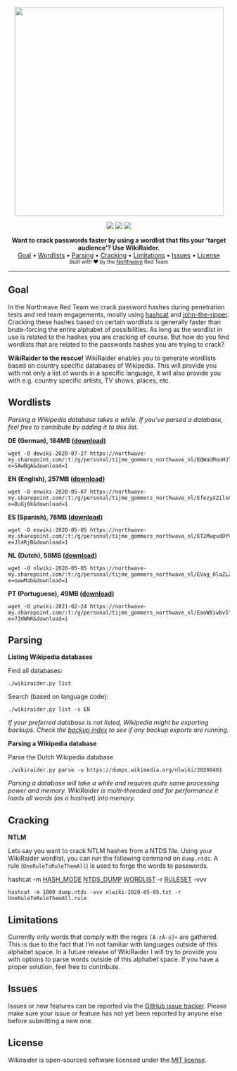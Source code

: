 
<p align="center">
    <img src="https://raw.finnwea.com/vector-shields-v2/?firstText=Wiki&secondText=Raider&scale=true" width="475" />
</p>
<p align="center">
    <a href="https://github.com/NorthwaveNL/wikiraider/blob/master/LICENSE.md"><img src="https://raw.finnwea.com/vector-shields-v2/?firstText=License&secondText=MIT" /></a>
    <a href="https://github.com/NorthwaveNL/wikiraider/releases"><img src="https://raw.finnwea.com/vector-shields-v1/?typeKey=SemverVersion&typeValue1=northwavesecurity&typeValue2=wikiraider&typeValue4=Release&cache=1"></a>
    <a href="https://travis-ci.org/github/NorthwaveNL/wikiraider"><img src="https://raw.finnwea.com/vector-shields-v1/?typeKey=TravisBuildStatus&typeValue1=northwavesecurity/wikiraider&typeValue2=master&cache=1"></a>
</p>
<p align="center">
    <b>Want to crack passwords faster by using a wordlist that fits your 'target audience'? Use WikiRaider.</b>
    <br/>
    <a href="#goal">Goal</a>
    •
    <a href="#wordlists">Wordlists</a>
    •
    <a href="#parsing">Parsing</a>
    •
    <a href="#cracking">Cracking</a>
    •
    <a href="#limitations">Limitations</a>
    •
    <a href="#issues">Issues</a>
    •
    <a href="#license">License</a>
    <br/>
    <sub>Built with ❤ by the <a href="https://twitter.com/NorthwaveLabs">Northwave</a> Red Team</sub>
    <br/>
</p>
<hr>

## Goal

In the Northwave Red Team we crack password hashes during penetration tests and red team engagements, mostly using [hashcat](https://tools.kali.org/password-attacks/hashcat) and [john-the-ripper](https://tools.kali.org/password-attacks/john). Cracking these hashes based on certain wordlists is generally faster than brute-forcing the entire alphabet of possibilities. As long as the wordlist in use is related to the hashes you are cracking of course. But how do you find wordlists that are related to the passwords hashes you are trying to crack?

**WikiRaider to the rescue!** WikiRaider enables you to generate wordlists based on country specific databases of Wikipedia. This will provide you with not only a list of words in a specific language, it will also provide you with e.g. country specific artists, TV shows, places, etc.

## Wordlists

*Parsing a Wikipedia database takes a while. If you've parsed a database, feel free to contribute by adding it to this list.*

**DE (German), 184MB ([download](https://northwave-my.sharepoint.com/:t:/g/personal/tijme_gommers_northwave_nl/EQWaUMooHJlKqoVKArMJp2sBxzCtdVPNEWQkDTy5Qt2z5Q?e=5AwBgA&download=1))**

    wget -O dewiki-2020-07-27 https://northwave-my.sharepoint.com/:t:/g/personal/tijme_gommers_northwave_nl/EQWaUMooHJlKqoVKArMJp2sBxzCtdVPNEWQkDTy5Qt2z5Q?e=5AwBgA&download=1

**EN (English), 257MB ([download](https://northwave-my.sharepoint.com/:t:/g/personal/tijme_gommers_northwave_nl/EfezyXZilsFFpEpRgvWSJ40BtG5VgklAyZtuRjUylWqOWA?e=DuGj6k&download=1))**

    wget -O enwiki-2020-05-07 https://northwave-my.sharepoint.com/:t:/g/personal/tijme_gommers_northwave_nl/EfezyXZilsFFpEpRgvWSJ40BtG5VgklAyZtuRjUylWqOWA?e=DuGj6k&download=1

**ES (Spanish), 78MB ([download](https://northwave-my.sharepoint.com/:t:/g/personal/tijme_gommers_northwave_nl/ET2MwgudOYVLtActeZcuC14BQRpYRy_cSeVcF0OS8NexhQ?e=Jl4RjB&download=1))**

    wget -O eswiki-2020-05-05 https://northwave-my.sharepoint.com/:t:/g/personal/tijme_gommers_northwave_nl/ET2MwgudOYVLtActeZcuC14BQRpYRy_cSeVcF0OS8NexhQ?e=Jl4RjB&download=1

**NL (Dutch), 58MB ([download](https://northwave-my.sharepoint.com/:t:/g/personal/tijme_gommers_northwave_nl/EVag_OlaZLZCrV2aYVpejmUBA0Q52aeei4wYW1mL8X3UUw?e=owwMab&download=1))**

    wget -O nlwiki-2020-05-05 https://northwave-my.sharepoint.com/:t:/g/personal/tijme_gommers_northwave_nl/EVag_OlaZLZCrV2aYVpejmUBA0Q52aeei4wYW1mL8X3UUw?e=owwMab&download=1

**PT (Portuguese), 49MB ([download](https://northwave-my.sharepoint.com/:t:/g/personal/tijme_gommers_northwave_nl/EaoW0iwbv5lEsvlJe4pYSCIBkjuAKSC_byDWRRjAL0z6TQ?e=73dWNR&download=1))**

    wget -O ptwiki-2021-02-24 https://northwave-my.sharepoint.com/:t:/g/personal/tijme_gommers_northwave_nl/EaoW0iwbv5lEsvlJe4pYSCIBkjuAKSC_byDWRRjAL0z6TQ?e=73dWNR&download=1

## Parsing

**Listing Wikipedia databases**

Find all databases:

    ./wikiraider.py list

Search (based on language code):

    ./wikiraider.py list -s EN

*If your preferred database is not listed, Wikipedia might be exporting backups. Check the [backup index](https://dumps.wikimedia.org/backup-index.html) to see if any backup exports are running.*

**Parsing a Wikipedia database**

Parse the Dutch Wikipedia database

    ./wikiraider.py parse -u https://dumps.wikimedia.org/nlwiki/20200401

*Parsing a database will take a while and requires quite some processing power and memory. WikiRaider is multi-threaded and for performance it loads all words (as a hashset) into memory.*

## Cracking

**NTLM**

Lets say you want to crack NTLM hashes from a NTDS file. Using your WikiRaider wordlist, you can run the following command on `dump.ntds`. A rule (`OneRuleToRuleThemAll`) is used to forge the words to passwords.

hashcat -m [HASH_MODE](https://hashcat.net/wiki/doku.php?id=hashcat#options) [NTDS_DUMP](https://medium.com/@bondo.mike/extracting-and-cracking-ntds-dit-2b266214f277) [WORDLIST](https://github.com/NorthwaveNL/wikiraider/blob/master/wordlists/nlwiki/nlwiki-2020-05-05.txt) -r [RULESET](https://raw.githubusercontent.com/NotSoSecure/password_cracking_rules/master/OneRuleToRuleThemAll.rule) -vvv

````hashcat -m 1000 dump.ntds -vvv nlwiki-2020-05-05.txt -r OneRuleToRuleThemAll.rule````

## Limitations

Currently only words that comply with the regex `[A-zÀ-ú]+` are gathered. This is due to the fact that I'm not familiar with languages outside of this alphabet space. In a future release of WikiRaider I will try to provide you with options to parse words outside of this alphabet space. If you have a proper solution, feel free to contribute.

## Issues

Issues or new features can be reported via the [GitHub issue tracker](https://github.com/NorthwaveNL/wikiraider/issues). Please make sure your issue or feature has not yet been reported by anyone else before submitting a new one.

## License

Wikiraider is open-sourced software licensed under the [MIT license](https://github.com/NorthwaveNL/wikiraider/blob/develop/LICENSE.md).
